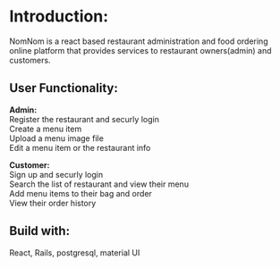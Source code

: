 
# Introduction:
NomNom is a react based restaurant administration and food ordering online platform that provides services to restaurant owners(admin) and customers.

## User Functionality:

**Admin:**
<br />
Register the restaurant and securly login <br />
Create a menu item<br />
Upload a menu image file <br />
Edit a menu item or the restaurant info<br />

**Customer:** <br />
Sign up and securly login <br />
Search the list of restaurant and view their menu <br />
Add menu items to their bag and order <br />
View their order history <br />

## Build with: 
React, Rails, postgresql, material UI 



